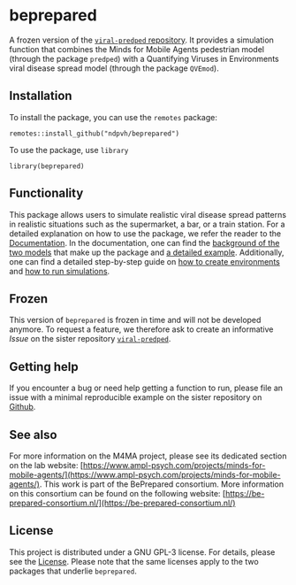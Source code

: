 # beprepared

A frozen version of the [`viral-predped` repository](https://github.com/ndpvh/viral-predped). It provides a simulation function that combines the Minds for Mobile Agents pedestrian model (through the package `predped`) with a Quantifying Viruses in Environments viral disease spread model (through the package `QVEmod`).

## Installation

To install the package, you can use the `remotes` package:

```{r, eval = FALSE}
remotes::install_github("ndpvh/beprepared")
```

To use the package, use `library` 

```{r, eval = FALSE}
library(beprepared)
```

## Functionality

This package allows users to simulate realistic viral disease spread patterns in realistic situations such as the supermarket, a bar, or a train station. For a detailed explanation on how to use the package, we refer the reader to the [Documentation](https://github.com/ndpvh/beprepared-viral-predped/reference/index.html). In the documentation, one can find the [background of the two models](https://github.com/ndpvh/beprepared-viral-predped/articles/background.html) that make up the package and [a detailed example](https://github.com/ndpvh/beprepared-viral-predped/articles/example.html). Additionally, one can find a detailed step-by-step guide on [how to create environments](https://github.com/ndpvh/beprepared-viral-predped/articles/environments.html) and [how to run simulations](https://github.com/ndpvh/beprepared-viral-predped/articles/simulations.html).

## Frozen

This version of `beprepared` is frozen in time and will not be developed anymore. To request a feature, we therefore ask to create an informative _Issue_ on the sister repository [`viral-predped`](https://github.com/ndpvh/viral-predped).

## Getting help

If you encounter a bug or need help getting a function to run, please file an issue with a minimal reproducible example on the sister repository on [Github](https://github.com/ndpvh/viral-predped/-/issues).

## See also

For more information on the M4MA project, please see its dedicated section on the lab website: [https://www.ampl-psych.com/projects/minds-for-mobile-agents/](https://www.ampl-psych.com/projects/minds-for-mobile-agents/). This work is part of the BePrepared consortium. More information on this consortium can be found on the following website: [https://be-prepared-consortium.nl/](https://be-prepared-consortium.nl/)

## License

This project is distributed under a GNU GPL-3 license. For details, please see the [License](https://github.com/ndpvh/beprepared-viral-predped/-/blob/main/LICENSE). Please note that the same licenses apply to the two packages that underlie `beprepared`.

